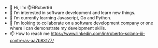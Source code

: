 - 👋 Hi, I’m @ElRober96
- 👀 I’m interested in software development and learn new things.
- 🌱 I’m currently learning Javascript, Go and Python.
- 💞️ I’m looking to collaborate on a software development company or one where I can demonstrate my development skills.
- 📫 How to reach me https://www.linkedin.com/in/roberto-solano-iii-contreras-aa7b83177/


